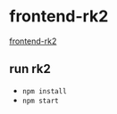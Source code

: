 # frontend-rk2

[frontend-rk2](https://frontend-rk2.herokuapp.com/)

## run rk2
- `npm install`
- `npm start`
